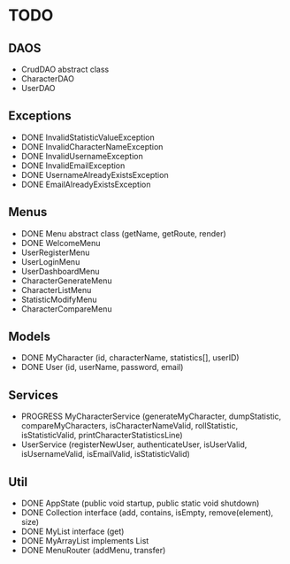 # TODO

## DAOS
- CrudDAO abstract class
- CharacterDAO
- UserDAO

## Exceptions
- DONE InvalidStatisticValueException
- DONE InvalidCharacterNameException
- DONE InvalidUsernameException
- DONE InvalidEmailException
- DONE UsernameAlreadyExistsException
- DONE EmailAlreadyExistsException

## Menus
- DONE Menu abstract class (getName, getRoute, render)
- DONE WelcomeMenu
- UserRegisterMenu
- UserLoginMenu
- UserDashboardMenu
- CharacterGenerateMenu
- CharacterListMenu
- StatisticModifyMenu
- CharacterCompareMenu

## Models
- DONE MyCharacter (id, characterName, statistics[], userID)
- DONE User (id, userName, password, email)

## Services
- PROGRESS MyCharacterService (generateMyCharacter, dumpStatistic, compareMyCharacters, isCharacterNameValid, rollStatistic, isStatisticValid, printCharacterStatisticsLine)
- UserService (registerNewUser, authenticateUser, isUserValid, isUsernameValid, isEmailValid, isStatisticValid)

## Util
- DONE AppState (public void startup, public static void shutdown)
- DONE Collection interface (add, contains, isEmpty, remove(element), size)
- DONE MyList interface (get)
- DONE MyArrayList implements List
- DONE MenuRouter (addMenu, transfer)
